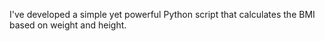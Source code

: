 I've developed a simple yet powerful Python script that calculates the BMI based on weight and height.

